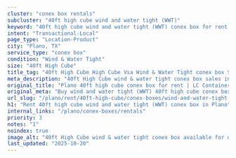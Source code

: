 ```yaml
---
cluster: "conex box rentals"
subcluster: "40ft high cube wind and water tight (WWT)"
keyword: "40ft high cube wind and water tight (WWT) conex box for rent Plano, TX"
intent: "Transactional-Local"
page_type: "Location-Product"
city: "Plano, TX"
service_type: "conex box"
condition: "Wind & Water Tight"
size: "40ft High Cube"
title_tag: "40ft High Cube High Cube Vsa Wind & Water Tight conex box Sales in Plano | LC Container"
meta_description: "40ft High Cube wind & water tight conex box sales in Plano. High cube containers with extra height. Fast delivery, competitive pricing. Serving conex boxes area. Quote ID: MKM. Call (214) 524-4168 for your free quote today."
original_title: "Plano 40ft high cube conex box for rent | LC Container"
original_meta: "Buy wind and water tight (WWT) 40ft high cube conex box rent with local delivery in Plano, TX. LC Container — local Since 2003. Request a fast quote today."
url_slug: "/plano/rent/40ft-high-cube/conex-boxes/wind-and-water-tight-wwt"
h1: "Rent 40ft high cube wind and water tight (WWT) conex box in Plano"
internal_links: "/plano/conex-boxes/rentals"
priority: 3
notes: "1"
noindex: true
image_alt: "40ft High Cube wind & water tight conex box available for delivery in Plano"
last_updated: "2025-10-20"
---
```


<!-- TODO: Add unique city/inventory copy, images, and internal links here. -->

